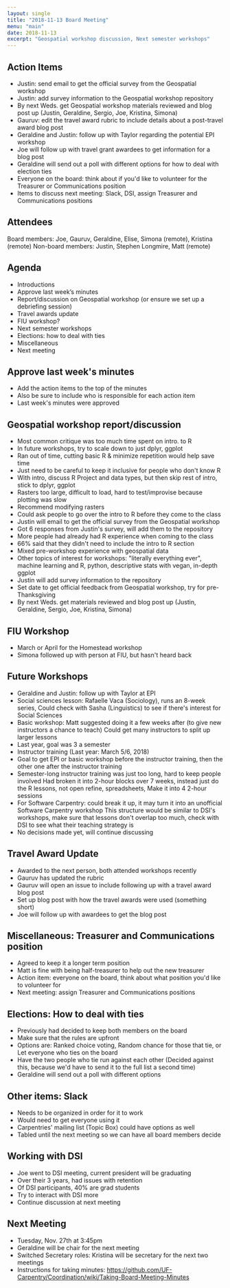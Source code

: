```yaml
---
layout: single
title: "2018-11-13 Board Meeting"
menu: "main"
date: 2018-11-13
excerpt: "Geospatial workshop discussion, Next semester workshops"
---
```


## Action Items
* Justin: send email to get the official survey from the Geospatial workshop
* Justin: add survey information to the Geospatial workshop repository
* By next Weds. get Geospatial workshop materials reviewed and blog post up (Justin, Geraldine, Sergio, Joe, Kristina, Simona)
* Gauruv: edit the travel award rubric to include details about a post-travel award blog post 
* Geraldine and Justin: follow up with Taylor regarding the potential EPI workshop
* Joe will follow up with travel grant awardees to get information for a blog post
* Geraldine will send out a poll with different options for how to deal with election ties
* Everyone on the board: think about if you'd like to volunteer for the Treasurer or Communications position
* Items to discuss next meeting: Slack, DSI, assign Treasurer and Communications positions

## Attendees
Board members: Joe, Gauruv, Geraldine, Elise, Simona (remote), Kristina (remote)
Non-board members: Justin, Stephen Longmire, Matt (remote)

## Agenda
* Introductions
* Approve last week’s minutes
* Report/discussion on Geospatial workshop (or ensure we set up a debriefing session)
* Travel awards update
* FIU workshop?
* Next semester workshops
* Elections: how to deal with ties
* Miscellaneous 
* Next meeting

## Approve last week's minutes
* Add the action items to the top of the minutes
* Also be sure to include who is responsible for each action item
* Last week's minutes were approved

## Geospatial workshop report/discussion
* Most common critique was too much time spent on intro. to R
* In future workshops, try to scale down to just dplyr, ggplot
* Ran out of time, cutting basic R & minimize repetition would help save time
* Just need to be careful to keep it inclusive for people who don't know R
* With intro, discuss R Project and data types, but then skip rest of intro, stick to dplyr, ggplot
* Rasters too large, difficult to load, hard to test/improvise because plotting was slow
* Recommend modifying rasters
* Could ask people to go over the intro to R before they come to the class
* Justin will email to get the official survey from the Geospatial workshop
* Got 6 responses from Justin's survey, will add them to the repository
* More people had already had R experience when coming to the class
* 66% said that they didn't need to include the intro to R section
* Mixed pre-workshop experience with geospatial data
* Other topics of interest for workshops: "literally everything ever",
  machine learning and R, python, descriptive stats with vegan, in-depth ggplot
* Justin will add survey information to the repository
* Set date to get official feedback from Geospatial workshop, try for pre-Thanksgiving
* By next Weds. get materials reviewed and blog post up (Justin, Geraldine, Sergio, Joe, Kristina, Simona)

## FIU Workshop
* March or April for the Homestead workshop
* Simona followed up with person at FIU, but hasn't heard back

## Future Workshops
* Geraldine and Justin: follow up with Taylor at EPI
* Social sciences lesson: Rafaelle Vaca (Sociology), runs an 8-week series, 
  Could check with Sasha (Linguistics) to see if there's interest for Social Sciences
* Basic workshop: Matt suggested doing it a few weeks after (to give new instructors a chance to teach)
  Could get many instructors to split up larger lessons
* Last year, goal was 3 a semester
* Instructor training (Last year: March 5/6, 2018)
* Goal to get EPI or basic workshop before the instructor training, then the other one after the instructor training
* Semester-long instructor training was just too long, hard to keep people involved
  Had broken it into 2-hour blocks over 7 weeks, instead just do the R lessons, not open refine, spreadsheets, 
  Make it into 4 2-hour sessions
* For Software Carpentry: could break it up, it may turn it into an unofficial Software Carpentry workshop
  This structure would be similar to DSI's workshops, make sure that lessons don't overlap too much, check with DSI to see what their teaching strategy is
* No decisions made yet, will continue discussing
  
## Travel Award Update
* Awarded to the next person, both attended workshops recently
* Gauruv has updated the rubric
* Gauruv will open an issue to include following up with a travel award blog post
* Set up blog post with how the travel awards were used (something short) 
* Joe will follow up with awardees to get the blog post
  
 ## Miscellaneous: Treasurer and Communications position
 * Agreed to keep it a longer term position
 * Matt is fine with being half-treasurer to help out the new treasurer
 * Action item: everyone on the board, think about what position you'd like to volunteer for
 * Next meeting: assign Treasurer and Communications positions
  
  ## Elections: How to deal with ties
 * Previously had decided to keep both members on the board
 * Make sure that the rules are upfront
 * Options are: Ranked choice voting, Random chance for those that tie, or Let everyone who ties on the board
 * Have the two people who tie run against each other (Decided against this, because we'd have to send it to the full list a second time)
 * Geraldine will send out a poll with different options
  
  ## Other items: Slack
 * Needs to be organized in order for it to work
 * Would need to get everyone using it
 * Carpentries' mailing list (Topic Box) could have options as well
 * Tabled until the next meeting so we can have all board members decide
  
  ## Working with DSI
 * Joe went to DSI meeting, current president will be graduating
 * Over their 3 years, had issues with retention
 * Of DSI participants, 40% are grad students
 * Try to interact with DSI more
 * Continue discussion at next meeting 
  
  ## Next Meeting
 * Tuesday, Nov. 27th at 3:45pm
 * Geraldine will be chair for the next meeting
 * Switched Secretary roles: Kristina will be secretary for the next two meetings
 * Instructions for taking minutes: https://github.com/UF-Carpentry/Coordination/wiki/Taking-Board-Meeting-Minutes
